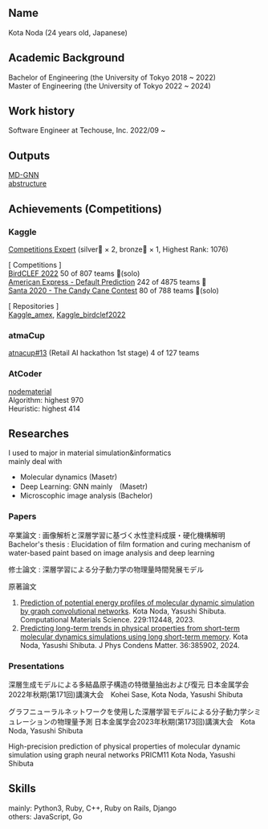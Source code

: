 ## Name 
Kota Noda (24 years old, Japanese)  

## Academic Background

Bachelor of Engineering (the University of Tokyo 2018 ~ 2022)  
Master of Engineering (the University of Tokyo 2022 ~ 2024)

## Work history
Software Engineer at Techouse, Inc. 2022/09 ~ 

## Outputs
[MD-GNN](https://github.com/nodematerial/MD-GNN)  
[abstructure](https://github.com/nodematerial/abstructure)  

## Achievements (Competitions)
### Kaggle 
[Competitions Expert](https://www.kaggle.com/kotanoda) (silver🥈 × 2, bronze🥉 × 1, Highest Rank: 1076)  

[ Competitions ]  
[BirdCLEF 2022](https://www.kaggle.com/competitions/birdclef-2022) 50 of 807 teams 🥈(solo)  
[American Express - Default Prediction](https://www.kaggle.com/competitions/amex-default-prediction) 242 of 4875 teams 🥈  
[Santa 2020 - The Candy Cane Contest](https://www.kaggle.com/c/santa-2020) 80 of 788 teams 🥉(solo)  

[ Repositories ]  
[Kaggle_amex](https://github.com/nodematerial/Kaggle_amex), [Kaggle_birdclef2022](https://github.com/nodematerial/Kaggle_birdclef2022)

### atmaCup 
[atnacup#13](https://www.guruguru.science/competitions/19/leaderboard) (Retail AI hackathon 1st stage) 4 of 127 teams

### AtCoder
[nodematerial](https://atcoder.jp/users/nodematerial)  
Algorithm: highest 970  
Heuristic: highest 414

## Researches

I used to major in material simulation&informatics  
mainly deal with  
* Molecular dynamics (Masetr)
* Deep Learning: GNN mainly　(Masetr)
* Microscophic image analysis (Bachelor)

### Papers

卒業論文 : 画像解析と深層学習に基づく水性塗料成膜・硬化機構解明  
Bachelor's thesis : Elucidation of film formation and curing mechanism of water-based paint based on image analysis and deep learning  

修士論文 : 深層学習による分⼦動⼒学の物理量時間発展モデル  

原著論文

1. [Prediction of potential energy profiles of molecular dynamic simulation by graph convolutional networks](https://www.sciencedirect.com/science/article/pii/S0927025623004421). Kota Noda, Yasushi Shibuta. Computational Materials Science. 229:112448, 2023.
2. [Predicting long-term trends in physical properties from short-term molecular dynamics simulations using long short-term memory](https://iopscience.iop.org/article/10.1088/1361-648X/ad5821). Kota Noda, Yasushi Shibuta. J Phys Condens Matter. 36:385902, 2024.

### Presentations

深層⽣成モデルによる多結晶原⼦構造の特徴量抽出および復元 日本金属学会2022年秋期(第171回)講演大会　Kohei Sase, Kota Noda, Yasushi Shibuta

グラフニューラルネットワークを使用した深層学習モデルによる分子動力学シミュレーションの物理量予測 日本金属学会2023年秋期(第173回)講演大会　Kota Noda, Yasushi Shibuta

High-precision prediction of physical properties of molecular dynamic simulation using graph neural networks PRICM11 Kota Noda, Yasushi Shibuta


## Skills
mainly: Python3, Ruby, C++, Ruby on Rails, Django  
others: JavaScript, Go

